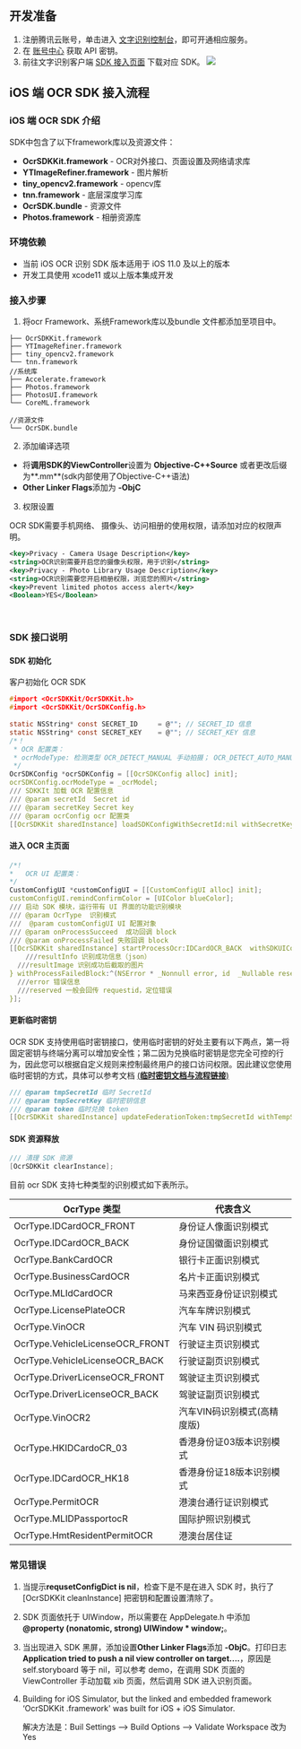 

## 开发准备

1. 注册腾讯云账号，单击进入 [文字识别控制台](https://console.cloud.tencent.com/ocr/general)，即可开通相应服务。
2. 在 [账号中心](https://console.cloud.tencent.com/cam/capi) 获取 API 密钥。
3. 前往文字识别客户端 [SDK 接入页面](https://console.cloud.tencent.com/ocr/download) 下载对应 SDK。
   ![](https://qcloudimg.tencent-cloud.cn/raw/5670370b183dcf34b9751f7437c2618c.png)

    

## iOS 端 OCR SDK 接入流程

### iOS 端 OCR SDK 介绍

SDK中包含了以下framework库以及资源文件：

- **OcrSDKKit.framework** - OCR对外接口、页面设置及网络请求库
- **YTImageRefiner.framework** - 图片解析
- **tiny_opencv2.framework** - opencv库
- **tnn.framework** - 底层深度学习库
- **OcrSDK.bundle** - 资源文件
- **Photos.framework** - 相册资源库



### 环境依赖

- 当前 iOS OCR 识别 SDK 版本适用于 iOS 11.0 及以上的版本
- 开发工具使用 xcode11 或以上版本集成开发



### 接入步骤

1. 将ocr Framework、系统Framework库以及bundle 文件都添加至项目中。

```
├── OcrSDKKit.framework
├── YTImageRefiner.framework
├── tiny_opencv2.framework
└── tnn.framework
//系统库
├── Accelerate.framework
├── Photos.framework
├── PhotosUI.framework
└── CoreML.framework
```

```
//资源文件
└── OcrSDK.bundle
```

2. 添加编译选项

- 将**调用SDK的ViewController**设置为 **Objective-C++Source** 或者更改后缀为**.mm**(sdk内部使用了Objective-C++语法)
- **Other Linker Flags**添加为 **-ObjC**

3. 权限设置

OCR SDK需要手机网络、 摄像头、访问相册的使用权限，请添加对应的权限声明。

```xml
<key>Privacy - Camera Usage Description</key>
<string>OCR识别需要开启您的摄像头权限，用于识别</string>
<key>Privacy - Photo Library Usage Description</key>
<string>OCR识别需要您开启相册权限，浏览您的照片</string>
<key>Prevent limited photos access alert</key>
<Boolean>YES</Boolean>
```

​    

### SDK 接口说明

#### SDK 初始化

客户初始化 OCR SDK

```c
#import <OcrSDKKit/OcrSDKKit.h>
#import <OcrSDKKit/OcrSDKConfig.h>
   
static NSString* const SECRET_ID     = @""; // SECRET_ID 信息 
static NSString* const SECRET_KEY    = @""; // SECRET_KEY 信息
/*！
 * OCR 配置类：
 * ocrModeType: 检测类型 OCR_DETECT_MANUAL 手动拍摄； OCR_DETECT_AUTO_MANUAL 自动识别卡片
 */
OcrSDKConfig *ocrSDKConfig = [[OcrSDKConfig alloc] init];
ocrSDKConfig.ocrModeType = _ocrModel;
/// SDKKIt 加载 OCR 配置信息
/// @param secretId  Secret id
/// @param secretKey Secret key
/// @param ocrConfig ocr 配置类
[[OcrSDKKit sharedInstance] loadSDKConfigWithSecretId:nil withSecretKey:nil withConfig:ocrSdkConfig];

```

#### 	进入 OCR 主页面

```c
/*!
*	OCR UI 配置类：
*/
CustomConfigUI *customConfigUI = [[CustomConfigUI alloc] init];
customConfigUI.remindConfirmColor = [UIColor blueColor];
/// 启动 SDK 模块，运行带有 UI 界面的功能识别模块
/// @param OcrType  识别模式
///  @param customConfigUI UI 配置对象
/// @param onProcessSucceed  成功回调 block
/// @param onProcessFailed 失败回调 block
[[OcrSDKKit sharedInstance] startProcessOcr:IDCardOCR_BACK  withSDKUIConfig:customConfigUI withProcessSucceedBlock:^(id  _Nonnull resultInfo, UIImage *resultImage, id  _Nonnull reserved) {
	///resultInfo 识别成功信息（json）
  ///resultImage 识别成功后截取的图片
} withProcessFailedBlock:^(NSError * _Nonnull error, id  _Nullable reserved) {
  ///error 错误信息
  ///reserved 一般会回传 requestid，定位错误
}];
```

#### 更新临时密钥

OCR SDK 支持使用临时密钥接口，使用临时密钥的好处主要有以下两点，第一将固定密钥与终端分离可以增加安全性；第二因为兑换临时密钥是您完全可控的行为，因此您可以根据自定义规则来控制最终用户的接口访问权限。因此建议您使用临时密钥的方式，具体可以参考文档 [(**临时密钥文档与流程链接**)](https://github.com/TencentCloud/tc-ocr-sdk/tree/master/%E4%B8%B4%E6%97%B6%E5%AF%86%E9%92%A5%E5%85%91%E6%8D%A2)

```c
/// @param tmpSecretId 临时 SecretId
/// @param tmpSecretKey 临时密钥信息
/// @param token 临时兑换 token
[[OcrSDKKit sharedInstance] updateFederationToken:tmpSecretId withTempSecretKey:tmpSecretKey withToken:token];
```

#### SDK 资源释放

```c
/// 清理 SDK 资源
[OcrSDKKit clearInstance];
```



 目前 ocr SDK 支持七种类型的识别模式如下表所示。

| OcrType 类型             | 代表含义               |
| ----------------------- | ---------------------- |
| OcrType.IDCardOCR_FRONT | 身份证人像面识别模式   |
| OcrType.IDCardOCR_BACK  | 身份证国徽面识别模式   |
| OcrType.BankCardOCR     | 银行卡正面识别模式     |
| OcrType.BusinessCardOCR | 名片卡正面识别模式     |
| OcrType.MLIdCardOCR     | 马来西亚身份证识别模式 |
| OcrType.LicensePlateOCR | 汽车车牌识别模式       |
| OcrType.VinOCR          | 汽车 VIN 码识别模式      |
| OcrType.VehicleLicenseOCR_FRONT | 行驶证主页识别模式 |
| OcrType.VehicleLicenseOCR_BACK | 行驶证副页识别模式 |
| OcrType.DriverLicenseOCR_FRONT | 驾驶证主页识别模式 |
| OcrType.DriverLicenseOCR_BACK | 驾驶证副页识别模式 |
| OcrType.VinOCR2 | 汽车VIN码识别模式(高精度版) |
| OcrType.HKIDCardoCR_03 | 香港身份证03版本识别模式 |
| OcrType.IDCardOCR_HK18 | 香港身份证18版本识别模式 |
| OcrType.PermitOCR | 港澳台通行证识别模式 |
| OcrType.MLIDPassportocR | 国际护照识别模式 |
| OcrType.HmtResidentPermitOCR | 港澳台居住证 |


### 常见错误

1. 当提示**requsetConfigDict is nil**，检查下是不是在进入 SDK 时，执行了 [OcrSDKKit cleanInstance] 把密钥和配置设置清除了。

2. SDK 页面依托于 UIWindow，所以需要在 AppDelegate.h 中添加 **@property (**nonatomic**, **strong**) UIWindow * window;**。

3. 当出现进入 SDK 黑屏，添加设置**Other Linker Flags**添加 **-ObjC**。打印日志 **Application tried to push a nil view controller on target....**，原因是 self.storyboard 等于 nil，可以参考 demo，在调用 SDK 页面的 ViewController 手动加载 xib 页面，然后调用 SDK 进入识别页面。

4. Building for iOS Simulator, but the linked and embedded framework ‘OcrSDKKit .framework' was built for iOS + iOS Simulator.

   解决方法是：Buil Settings --> Build Options --> Validate Workspace 改为Yes
